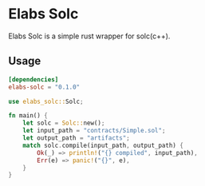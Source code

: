 # Elabs Solc
Elabs Solc is a simple rust wrapper for solc(c++).

## Usage
```toml
[dependencies]
elabs-solc = "0.1.0"
```

```rust
use elabs_solc::Solc;

fn main() {
	let solc = Solc::new();
	let input_path = "contracts/Simple.sol";
	let output_path = "artifacts";
	match solc.compile(input_path, output_path) {
		Ok(_) => println!("{} compiled", input_path),
		Err(e) => panic!("{}", e),
	}
}
```
